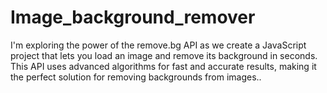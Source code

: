 # Image_background_remover
I'm exploring the power of the remove.bg API as we create a JavaScript project that lets you load an image and remove its background in seconds. This API uses advanced algorithms for fast and accurate results, making it the perfect solution for removing backgrounds from images..
